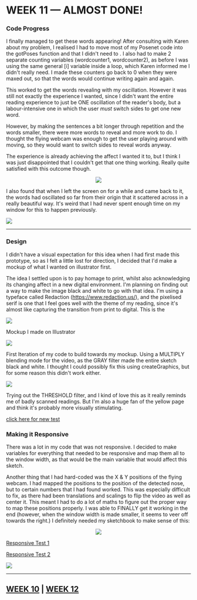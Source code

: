 # WEEK 11 — ALMOST DONE!

### Code Progress

I finally managed to get these words appearing! After consulting with Karen about my problem, I realised I had to move most of my Posenet code into the gotPoses function and that I didn't need to . I also had to make 2 separate counting variables (wordcounter1, wordcounter2), as before I was using the same general [i] variable inside a loop, which Karen informed me I didn't really need. I made these counters go back to 0 when they were maxed out, so that the words would continue writing again and again.

This worked to get the words revealing with my oscillation. However it was still not exactly the experience I wanted, since I didn't want the entire reading experience to just be ONE oscillation of the reader's body, but a labour-intensive one in which the user *must* switch sides to get one new word. 

However, by making the sentences a bit longer through repetition and the words smaller, there were more words to reveal and more work to do. I thought the flying webcam was enough to get the user playing around with moving, so they would want to switch sides to reveal words anyway.

The experience is already achieving the affect I wanted it to, but I think I was just disappointed that I couldn't get that one thing working. Really quite satisfied with this outcome though.

<p align="center"><img src="AppearingWords.gif"></p>

I also found that when I left the screen on for a while and came back to it, the words had oscillated so far from their origin that it scattered across in a really beautiful way. It's weird that I had never spent enough time on my window for this to happen previously.

<img src="ScatteredText.jpg">

___

### Design

I didn't have a visual expectation for this idea when I had first made this prototype, so as I felt a little lost for direction, I decided that I'd make a mockup of what I wanted on illustrator first. 

The idea I settled upon is to pay homage to print, whilst also acknowledging its changing affect in a new digital environment. I'm planning on finding out a way to make the image black and white to go with that idea. I'm using a typeface called Redaction (https://www.redaction.us/), and the pixelised serif is one that I feel goes well with the theme of my reading, since it's almost like capturing the transition from print to digital. This is the 

<img src="Mockup.jpg">

Mockup I made on Illustrator


<img src="FirstIteration.jpg">

First Iteration of my code to build towards my mockup. Using a MULTIPLY blending mode for the video, as the GRAY filter made the entire sketch black and white. I thought I could possibly fix this using createGraphics, but for some reason this didn't work either.


<img src="threshold.jpg">

Trying out the THRESHOLD filter, and I kind of love this as it really reminds me of badly scanned readings. But I'm also a huge fan of the yellow page and think it's probably more visually stimulating.



[click here for new test](https://jackieliiu.github.io/CODEWORDS/Week10/NewTypefaces_FlyingCam/)

### Making it Responsive

There was a lot in my code that was not responsive. I decided to make variables for everything that needed to be responsive and map them all to the window width, as that would be the main variable that would affect this sketch.

Another thing that I had hard-coded was the X & Y positions of the flying webcam. I had mapped the positions to the position of the detected nose, but to certain numbers that I had found worked. This was especially difficult to fix, as there had been translations and scalings to flip the video as well as center it. This meant I had to do a lot of maths to figure out the proper way to map these positions properly. I was able to FINALLY get it working in the end (however, when the window width is made smaller, it seems to veer off towards the right.) I definitely needed my sketchbook to make sense of this:

<p align="center"><img src="CW.jpg"></p>



[Responsive Test 1](https://jackieliiu.github.io/CODEWORDS/Week11/ResponsiveTest/)

[Responsive Test 2](https://jackieliiu.github.io/CODEWORDS/Week11/ResponsiveTest_2/)



<img src="Responsivetest.jpg">

___

## [WEEK 10](https://jackieliiu.github.io/CODEWORDS/Week10/) | [WEEK 12](https://jackieliiu.github.io/CODEWORDS/Week12/)
